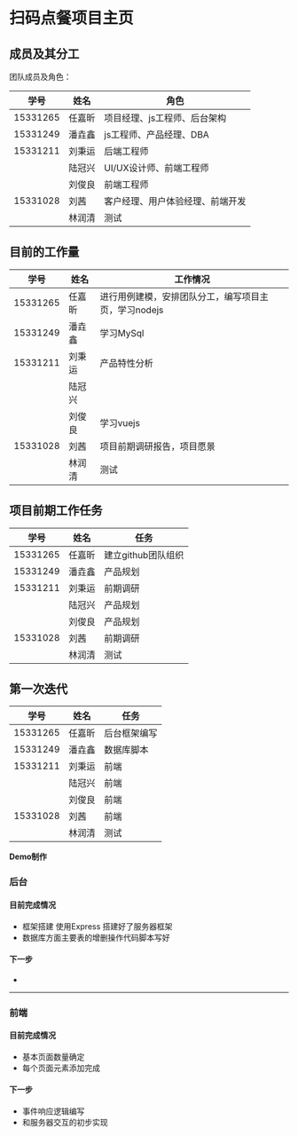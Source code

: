 # 扫码点餐项目主页

## 成员及其分工
团队成员及角色：

| 学号     | 姓名   | 角色                             |
| -------- | ------ | -------------------------------- |
| 15331265 | 任嘉昕 | 项目经理、js工程师、后台架构     |
| 15331249 | 潘垚鑫 | js工程师、产品经理、DBA          |
| 15331211 | 刘秉运 | 后端工程师                       |
|          | 陆冠兴 | UI/UX设计师、前端工程师          |
|          | 刘俊良 | 前端工程师                       |
| 15331028 | 刘茜   | 客户经理、用户体验经理、前端开发 |
|          | 林润清 | 测试                             |

## 目前的工作量

| 学号     | 姓名   | 工作情况                                             |
| -------- | ------ | ---------------------------------------------------- |
| 15331265 | 任嘉昕 | 进行用例建模，安排团队分工，编写项目主页，学习nodejs |
| 15331249 | 潘垚鑫 | 学习MySql                                            |
| 15331211 | 刘秉运 | 产品特性分析                                         |
|          | 陆冠兴 |                                                      |
|          | 刘俊良 | 学习vuejs                                            |
| 15331028 | 刘茜   | 项目前期调研报告，项目愿景                           |
|          | 林润清 | 测试                                                 |





## 项目前期工作任务

| 学号     | 姓名   | 任务               |
| -------- | ------ | ------------------ |
| 15331265 | 任嘉昕 | 建立github团队组织 |
| 15331249 | 潘垚鑫 | 产品规划           |
| 15331211 | 刘秉运 | 前期调研           |
|          | 陆冠兴 | 产品规划           |
|          | 刘俊良 | 产品规划           |
| 15331028 | 刘茜   | 前期调研           |
|          | 林润清 | 测试               |




## 第一次迭代

| 学号     | 姓名   | 任务         |
| -------- | ------ | ------------ |
| 15331265 | 任嘉昕 | 后台框架编写 |
| 15331249 | 潘垚鑫 | 数据库脚本   |
| 15331211 | 刘秉运 | 前端         |
|          | 陆冠兴 | 前端         |
|          | 刘俊良 | 前端         |
| 15331028 | 刘茜   | 前端         |
|          | 林润清 | 测试         |


**Demo制作**

### 后台

#### 目前完成情况

 * 框架搭建 使用Express 搭建好了服务器框架
 * 数据库方面主要表的增删操作代码脚本写好

#### 下一步

* 

---

### 前端

#### 目前完成情况

* 基本页面数量确定
* 每个页面元素添加完成

#### 下一步
* 事件响应逻辑编写
* 和服务器交互的初步实现
